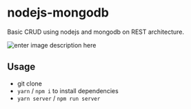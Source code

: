 # nodejs-mongodb

Basic CRUD using nodejs and mongodb on REST architecture.

![enter image description here](https://i.imgur.com/XXNwCCe.gif)

## Usage

* git clone
* `yarn` / `npm i` to install dependencies
* `yarn server` / `npm run server`
